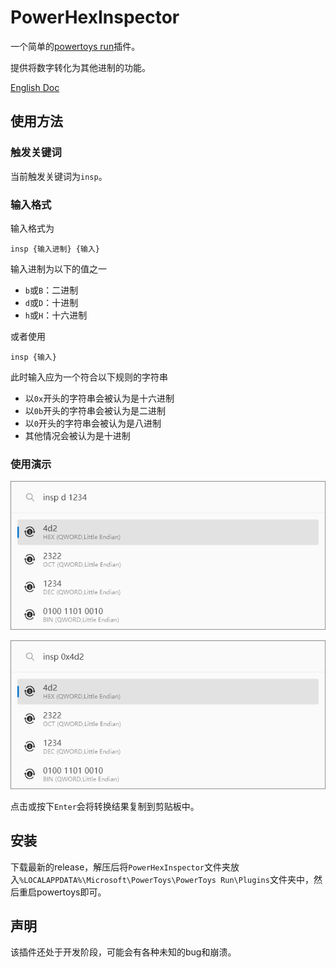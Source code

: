 # PowerHexInspector

一个简单的[powertoys run](https://learn.microsoft.com/en-us/windows/powertoys/run)插件。

提供将数字转化为其他进制的功能。

[English Doc](./README_EN.md)

## 使用方法

### 触发关键词

当前触发关键词为`insp`。

### 输入格式

输入格式为
    
    insp {输入进制} {输入}

输入进制为以下的值之一

- `b`或`B`：二进制
- `d`或`D`：十进制
- `h`或`H`：十六进制

或者使用

    insp {输入}

此时输入应为一个符合以下规则的字符串

- 以`0x`开头的字符串会被认为是十六进制
- 以`0b`开头的字符串会被认为是二进制
- 以`0`开头的字符串会被认为是八进制
- 其他情况会被认为是十进制


### 使用演示

![](./Images/examples/ep1.png)

![](./Images/examples/ep2.png)

点击或按下`Enter`会将转换结果复制到剪贴板中。

## 安装
下载最新的release，解压后将`PowerHexInspector`文件夹放入`%LOCALAPPDATA%\Microsoft\PowerToys\PowerToys Run\Plugins`文件夹中，然后重启powertoys即可。

## 声明
该插件还处于开发阶段，可能会有各种未知的bug和崩溃。
